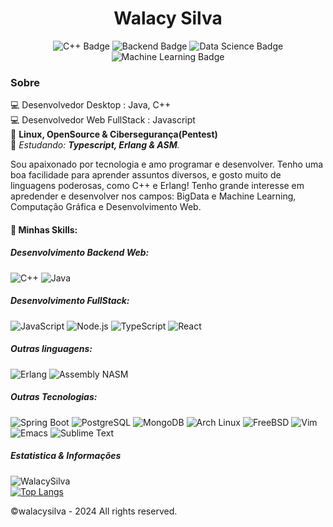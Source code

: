 <h1 align="center">Walacy Silva</h1>
<p align="center">
  <img src="https://img.shields.io/badge/C%2B%2B-00599C?style=for-the-badge&logo=c%2B%2B&logoColor=white" alt="C++ Badge"/>
  <img src="https://img.shields.io/badge/Backend-339933?style=for-the-badge&logo=node.js&logoColor=white" alt="Backend Badge"/>
  <img src="https://img.shields.io/badge/Data_Science-4F5D73?style=for-the-badge&logo=python&logoColor=white" alt="Data Science Badge"/>
  <img src="https://img.shields.io/badge/Machine_Learning-FF6F00?style=for-the-badge&logo=tensorflow&logoColor=white" alt="Machine Learning Badge"/>
</p>


### Sobre

:computer: Desenvolvedor Desktop : Java, C++ </br>
:computer: Desenvolvedor Web FullStack : Javascript </br>
💙 **Linux, OpenSource & Cibersegurança(Pentest)** </br>
💙 _Estudando: **Typescript, Erlang & ASM**._

Sou apaixonado por tecnologia e amo programar e desenvolver. Tenho uma boa facilidade para aprender assuntos diversos, e gosto muito de linguagens poderosas, como C++ e Erlang! Tenho grande interesse em apredender e desenvolver nos campos: BigData e Machine Learning, Computação Gráfica e Desenvolvimento Web.


#### 🚧 Minhas Skills:
##### Desenvolvimento Backend Web:
![C++](https://img.shields.io/badge/C++-00599C?style=for-the-badge&logo=c%2B%2B&logoColor=white)
![Java](https://img.shields.io/badge/Java-007396?style=for-the-badge&logo=java&logoColor=white)

##### Desenvolvimento FullStack:
![JavaScript](https://img.shields.io/badge/JavaScript-F7DF1E?style=for-the-badge&logo=javascript&logoColor=black)
![Node.js](https://img.shields.io/badge/Node.js-339933?style=for-the-badge&logo=node.js&logoColor=white)
![TypeScript](https://img.shields.io/badge/TypeScript-3178C6?style=for-the-badge&logo=typescript&logoColor=white)
![React](https://img.shields.io/badge/React-20232A?style=for-the-badge&logo=react&logoColor=61DAFB)

##### Outras linguagens:
![Erlang](https://img.shields.io/badge/Erlang-A90533?style=for-the-badge&logo=erlang&logoColor=white)
![Assembly NASM](https://img.shields.io/badge/Assembly_NASM-008080?style=for-the-badge&logo=asm-hex&logoColor=white)

##### Outras Tecnologias:
![Spring Boot](https://img.shields.io/badge/Spring_Boot-6DB33F?style=for-the-badge&logo=spring-boot&logoColor=white)
![PostgreSQL](https://img.shields.io/badge/PostgreSQL-336791?style=for-the-badge&logo=postgresql&logoColor=white)
![MongoDB](https://img.shields.io/badge/MongoDB-47A248?style=for-the-badge&logo=mongodb&logoColor=white)
![Arch Linux](https://img.shields.io/badge/Arch_Linux-1793D1?style=for-the-badge&logo=arch-linux&logoColor=white)
![FreeBSD](https://img.shields.io/badge/FreeBSD-AB2B28?style=for-the-badge&logo=freebsd&logoColor=white)
![Vim](https://img.shields.io/badge/Vim-019733?style=for-the-badge&logo=vim&logoColor=white)
![Emacs](https://img.shields.io/badge/Emacs-7F5AB6?style=for-the-badge&logo=emacs&logoColor=white)
![Sublime Text](https://img.shields.io/badge/Sublime_Text-FFAC41?style=for-the-badge&logo=sublime-text&logoColor=white)

##### Estatistica & Informações
![WalacySilva](https://github-readme-stats.vercel.app/api?username=walacysilvam&show_icons=true&theme=dark) <br>
[![Top Langs](https://github-readme-stats.vercel.app/api/top-langs/?username=walacysilvam&theme=dark)](https://github.com/walacysilvam/github-readme-stats)


©walacysilva - 2024 All rights reserved.
